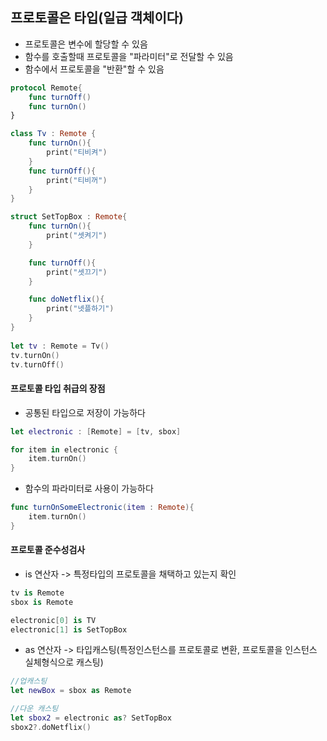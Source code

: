 ## 프로토콜은 타입(일급 객체이다)
- 프로토콜은 변수에 할당할 수 있음
- 함수를 호출할때 프로토콜을 "파라미터"로 전달할 수 있음
- 함수에서 프로토콜을 "반환"할 수 있음
```swift
protocol Remote{
	func turnOff()
	func turnOn()
}

class Tv : Remote {
	func turnOn(){
		print("티비켜")
	}
	func turnOff(){
		print("티비꺼")
	}
}

struct SetTopBox : Remote{
	func turnOn(){
		print("셋켜기")
	}

	func turnOff(){
		print("셋끄기")
	}

	func doNetflix(){
		print("넷플하기")
	}
}
	
let tv : Remote = Tv()
tv.turnOn()
tv.turnOff()

```

#### 프로토콜 타입 취급의 장점
- 공통된 타입으로 저장이 가능하다
```swift
let electronic : [Remote] = [tv, sbox]

for item in electronic {
	item.turnOn()
}
```

- 함수의 파라미터로 사용이 가능하다
```swift
func turnOnSomeElectronic(item : Remote){
	item.turnOn()
}
```

#### 프로토콜 준수성검사
- is 연산자 -> 특정타입의 프로토콜을 채택하고 있는지 확인 
```swift
tv is Remote
sbox is Remote

electronic[0] is TV
electronic[1] is SetTopBox
```

- as 연산자 -> 타입캐스팅(특정인스턴스를 프로토콜로 변환, 프로토콜을 인스턴스 실체형식으로 캐스팅)
```swift
//업캐스팅
let newBox = sbox as Remote

//다운 캐스팅
let sbox2 = electronic as? SetTopBox
sbox2?.doNetflix()
```